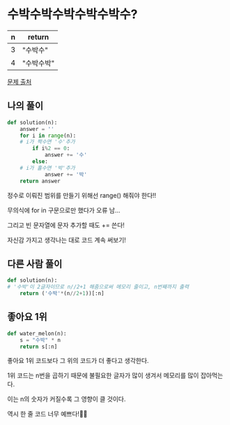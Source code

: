 # 수박수박수박수박수박수?

| n | return |
| --- | --- |
| 3 | "수박수" |
| 4 | "수박수박" |

[문제 출처](https://school.programmers.co.kr/learn/courses/30/lessons/12922)

## 나의 풀이
```python
def solution(n):
    answer = ''
    for i in range(n):
	# i가 짝수면 '수'추가
        if i%2 == 0:
            answer += '수'
        else:
	# i가 홀수면 '박'추가
            answer += '박'
    return answer
```
정수로 이뤄진 범위를 만들기 위해선 range() 해줘야 한다!!

무의식에 for in 구문으로만 했다가 오류 남...

그리고 빈 문자열에 문자 추가할 때도 += 쓴다!

자신감 가지고 생각나는 대로 코드 계속 써보기!

## 다른 사람 풀이
```python
def solution(n):
# '수박'이 2글자이므로 n//2+1 해줌으로써 메모리 줄이고, n번째까지 출력
    return ('수박'*(n//2+1))[:n]
```

## 좋아요 1위
```python
def water_melon(n):
    s = "수박" * n
    return s[:n]
```

좋아요 1위 코드보다 그 위의 코드가 더 좋다고 생각한다.

1위 코드는 n번을 곱하기 때문에 불필요한 글자가 많이 생겨서 메모리를 많이 잡아먹는다.

이는 n의 숫자가 커질수록 그 영향이 클 것이다.

역시 한 줄 코드 너무 예쁘다!👏👏